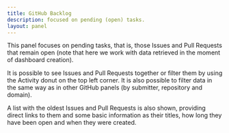 ```yaml
---
title: GitHub Backlog
description: focused on pending (open) tasks.
layout: panel
---
```


This panel focuses on pending tasks, that is, those Issues and Pull Requests
that remain open (note that here we work with data retrieved in the moment of
dashboard creation).

It is possible to see Issues and Pull Requests together or filter them by using
the Activity donut on the top left corner. It is also possible to filter data
in the same way as in other GitHub panels (by submitter, repository and domain).

A list with the oldest Issues and Pull Requests is also shown, providing direct
links to them and some basic information as their titles, how long they have
been open and when they were created.
